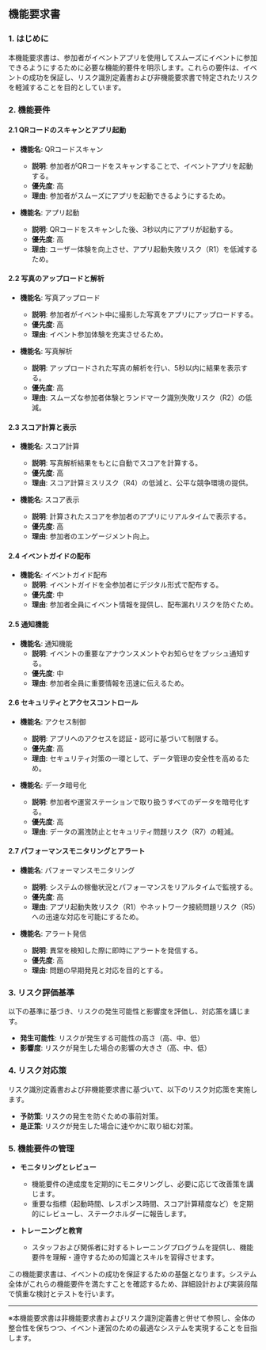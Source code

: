 ## 機能要求書

### 1. はじめに

本機能要求書は、参加者がイベントアプリを使用してスムーズにイベントに参加できるようにするために必要な機能的要件を明示します。これらの要件は、イベントの成功を保証し、リスク識別定義書および非機能要求書で特定されたリスクを軽減することを目的としています。

### 2. 機能要件

#### 2.1 QRコードのスキャンとアプリ起動

- **機能名**: QRコードスキャン
  - **説明**: 参加者がQRコードをスキャンすることで、イベントアプリを起動する。
  - **優先度**: 高
  - **理由**: 参加者がスムーズにアプリを起動できるようにするため。

- **機能名**: アプリ起動
  - **説明**: QRコードをスキャンした後、3秒以内にアプリが起動する。
  - **優先度**: 高
  - **理由**: ユーザー体験を向上させ、アプリ起動失敗リスク（R1）を低減するため。

#### 2.2 写真のアップロードと解析

- **機能名**: 写真アップロード
  - **説明**: 参加者がイベント中に撮影した写真をアプリにアップロードする。
  - **優先度**: 高
  - **理由**: イベント参加体験を充実させるため。

- **機能名**: 写真解析
  - **説明**: アップロードされた写真の解析を行い、5秒以内に結果を表示する。
  - **優先度**: 高
  - **理由**: スムーズな参加者体験とランドマーク識別失敗リスク（R2）の低減。

#### 2.3 スコア計算と表示

- **機能名**: スコア計算
  - **説明**: 写真解析結果をもとに自動でスコアを計算する。
  - **優先度**: 高
  - **理由**: スコア計算ミスリスク（R4）の低減と、公平な競争環境の提供。

- **機能名**: スコア表示
  - **説明**: 計算されたスコアを参加者のアプリにリアルタイムで表示する。
  - **優先度**: 高
  - **理由**: 参加者のエンゲージメント向上。

#### 2.4 イベントガイドの配布

- **機能名**: イベントガイド配布
  - **説明**: イベントガイドを全参加者にデジタル形式で配布する。
  - **優先度**: 中
  - **理由**: 参加者全員にイベント情報を提供し、配布漏れリスクを防ぐため。

#### 2.5 通知機能

- **機能名**: 通知機能
  - **説明**: イベントの重要なアナウンスメントやお知らせをプッシュ通知する。
  - **優先度**: 中
  - **理由**: 参加者全員に重要情報を迅速に伝えるため。

#### 2.6 セキュリティとアクセスコントロール

- **機能名**: アクセス制御
  - **説明**: アプリへのアクセスを認証・認可に基づいて制限する。
  - **優先度**: 高
  - **理由**: セキュリティ対策の一環として、データ管理の安全性を高めるため。

- **機能名**: データ暗号化
  - **説明**: 参加者や運営ステーションで取り扱うすべてのデータを暗号化する。
  - **優先度**: 高
  - **理由**: データの漏洩防止とセキュリティ問題リスク（R7）の軽減。

#### 2.7 パフォーマンスモニタリングとアラート

- **機能名**: パフォーマンスモニタリング
  - **説明**: システムの稼働状況とパフォーマンスをリアルタイムで監視する。
  - **優先度**: 高
  - **理由**: アプリ起動失敗リスク（R1）やネットワーク接続問題リスク（R5）への迅速な対応を可能にするため。

- **機能名**: アラート発信
  - **説明**: 異常を検知した際に即時にアラートを発信する。
  - **優先度**: 高
  - **理由**: 問題の早期発見と対応を目的とする。

### 3. リスク評価基準

以下の基準に基づき、リスクの発生可能性と影響度を評価し、対応策を講じます。

- **発生可能性**: リスクが発生する可能性の高さ（高、中、低）
- **影響度**: リスクが発生した場合の影響の大きさ（高、中、低）

### 4. リスク対応策

リスク識別定義書および非機能要求書に基づいて、以下のリスク対応策を実施します。

- **予防策**: リスクの発生を防ぐための事前対策。
- **是正策**: リスクが発生した場合に速やかに取り組む対策。

### 5. 機能要件の管理

- **モニタリングとレビュー**
  - 機能要件の達成度を定期的にモニタリングし、必要に応じて改善策を講じます。
  - 重要な指標（起動時間、レスポンス時間、スコア計算精度など）を定期的にレビューし、ステークホルダーに報告します。

- **トレーニングと教育**
  - スタッフおよび関係者に対するトレーニングプログラムを提供し、機能要件を理解・遵守するための知識とスキルを習得させます。

この機能要求書は、イベントの成功を保証するための基盤となります。システム全体がこれらの機能要件を満たすことを確認するため、詳細設計および実装段階で慎重な検討とテストを行います。

---

※本機能要求書は非機能要求書およびリスク識別定義書と併せて参照し、全体の整合性を保ちつつ、イベント運営のための最適なシステムを実現することを目指します。